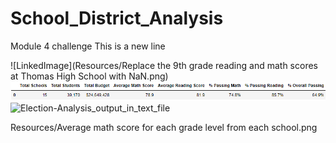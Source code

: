# School_District_Analysis
Module 4 challenge
This is a new line

![LinkedImage](Resources/Replace the 9th grade reading and math scores at Thomas High School with NaN.png)
![LinkedImage](Resources/District_Summary_DataFrame.png)
![Election-Analysis_output_in_text_file](Resources/Election-Analysis_output_in_text_file.png)

Resources/Average math score for each grade level from each school.png
